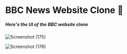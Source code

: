 # BBC News Website Clone 📰
##### Here's the UI of the BBC website clone

![Screenshot (175)](https://github.com/Parul077/BBC-_NewsWebsiteClone/assets/123081808/8759689f-c1d2-4490-9076-c7090eaeee4e)


![Screenshot (176)](https://github.com/Parul077/BBC-_NewsWebsiteClone/assets/123081808/5d62cbb8-3c25-433f-b3c0-61a25cd2e577)
